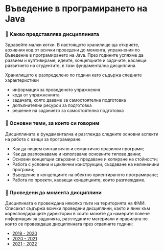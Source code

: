 # Въведение в програмирането на Java

### 🚀 Какво представлява дисциплината
Здравейте малки котки. В настоящото хранилище ща откриете, архивния код от всички проведени до момента, упражнения по Въведение в програмирането на Java. През годините успяхме да развием и култивираме, идеите, концепциите и задачите, касаещи развитието на студентите, в тази фундаментална дисциплина. 

Хранилището е разпределено по години като съдържа следните характеристики
- информация за проведеното упражнения
- кода от упражненията
- задачата, която даваме за самостоятелна подготовка
- допълнителни ресурси за подготовка
- решение на заданието за самостоятелна подготовка

### 🚀 Основни теми, за които си говорим 
Дисциплината е фундаментална и разглежда следните основни аспекти на работа с езици за програмиране
- Как да пишем синтактично и семантично правилни програми;
- Как да разпознаваме и използваме основните типове данни;
- Основни концепции свързани с предаване и копиране на стойности;
- Работа с условни и циклични конструкции, създаване на нелинеиини програми;
- Въведение в концепциите на обектно ориентираното програмиране;
- Работа по проекти, касаещи концепциите, които разглеждаме.

### 🚀 Проведени до момента дисциплини
Дисципината е провеждана няколко пъти на територията на ФМИ. Списакът съдържа всички проведени дисциплини, както и линк към кореспондиращите директории в които можете да намерите повече информация за заданията, разгледаните материали и правилата по които се провеждаше дисциплината през отделните години:
- [2019 - 2020](./19-20/README.md)
- [2020 - 2021](./20-21/README.md)
- [2021 - 2022](./21-22/README.md)
